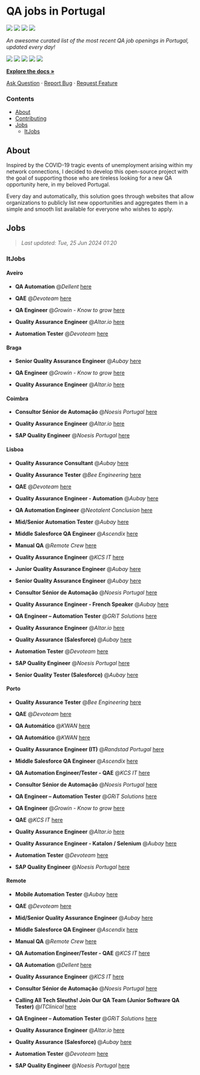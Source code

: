 QA jobs in Portugal
========================

![](https://img.shields.io/static/v1?label=%F0%9F%8C%9F&message=If%20Useful&color=BC4E99)
[![](https://img.shields.io/github/stars/sergiomartins8/qa-jobs-in-portugal)](https://github.com/sergiomartins8/qa-jobs-in-portugal/stargazers)
[![](https://img.shields.io/github/forks/sergiomartins8/qa-jobs-in-portugal)](https://github.com/sergiomartins8/qa-jobs-in-portugal/network/members)
[![](https://img.shields.io/badge/-sergiomartins8-blue?logo=Linkedin&logoColor=white)](https://www.linkedin.com/in/sergiomartins8/)

_An awesome curated list of the most recent QA job openings in Portugal, updated every day!_

[![](https://img.shields.io/github/v/release/sergiomartins8/qa-jobs-in-portugal)](https://github.com/sergiomartins8/qa-jobs-in-portugal/releases)
[![](https://github.com/sergiomartins8/qa-jobs-in-portugal/workflows/release/badge.svg)](https://github.com/sergiomartins8/qa-jobs-in-portugal/actions?query=workflow%3Arelease)
[![](https://img.shields.io/github/issues/sergiomartins8/qa-jobs-in-portugal)](https://github.com/sergiomartins8/qa-jobs-in-portugal/issues)
[![](https://img.shields.io/github/contributors/sergiomartins8/qa-jobs-in-portugal)](https://github.com/sergiomartins8/qa-jobs-in-portugal/graphs/contributors)
[![](https://img.shields.io/github/license/sergiomartins8/qa-jobs-in-portugal)](https://github.com/sergiomartins8/qa-jobs-in-portugal/blob/master/LICENSE)

**[Explore the docs »](https://github.com/sergiomartins8/qa-jobs-in-portugal/blob/master/docs/DOCUMENTATION.md)**

[Ask Question](https://github.com/sergiomartins8/qa-jobs-in-portugal/issues) 
·
[Report Bug](https://github.com/sergiomartins8/qa-jobs-in-portugal/issues)
·
[Request Feature](https://github.com/sergiomartins8/qa-jobs-in-portugal/issues)

### Contents
* [About](#about)
* [Contributing](https://github.com/sergiomartins8/qa-jobs-in-portugal/blob/master/docs/CONTRIBUTING.md)
* [Jobs](#jobs)
  * [ItJobs](#itjobs)

## About
Inspired by the COVID-19 tragic events of unemployment arising within my network connections, I decided to develop this open-source project with the goal of supporting those who are tireless looking for a new QA opportunity here, in my beloved Portugal.

Every day and automatically, this solution goes through websites that allow organizations to publicly list new opportunities and aggregates them in a simple and smooth list available for everyone who wishes to apply.

Jobs
---------

> _Last updated: Tue, 25 Jun 2024 01:20_

### ItJobs

#### Aveiro

- **QA Automation** @_Dellent_ [here](https://www.itjobs.pt/oferta/483407/qa-automation)


- **QAE** @_Devoteam_ [here](https://www.itjobs.pt/oferta/484505/qae)


- **QA Engineer** @_Growin - Know to grow_ [here](https://www.itjobs.pt/oferta/484506/qa-engineer)


- **Quality Assurance Engineer** @_Altar.io_ [here](https://www.itjobs.pt/oferta/485435/quality-assurance-engineer)


- **Automation Tester** @_Devoteam_ [here](https://www.itjobs.pt/oferta/485311/automation-tester)

#### Braga

- **Senior Quality Assurance Engineer** @_Aubay_ [here](https://www.itjobs.pt/oferta/484489/senior-quality-assurance-engineer)


- **QA Engineer** @_Growin - Know to grow_ [here](https://www.itjobs.pt/oferta/484506/qa-engineer)


- **Quality Assurance Engineer** @_Altar.io_ [here](https://www.itjobs.pt/oferta/485435/quality-assurance-engineer)

#### Coimbra

- **Consultor Sénior de Automação** @_Noesis Portugal_ [here](https://www.itjobs.pt/oferta/484801/consultor-senior-de-automacao-todo-o-pais)


- **Quality Assurance Engineer** @_Altar.io_ [here](https://www.itjobs.pt/oferta/485435/quality-assurance-engineer)


- **SAP Quality Engineer** @_Noesis Portugal_ [here](https://www.itjobs.pt/oferta/484803/sap-quality-engineer-all-locations)

#### Lisboa

- **Quality Assurance Consultant** @_Aubay_ [here](https://www.itjobs.pt/oferta/484874/quality-assurance-consultant)


- **Quality Assurance Tester** @_Bee Engineering_ [here](https://www.itjobs.pt/oferta/484454/quality-assurance-tester)


- **QAE** @_Devoteam_ [here](https://www.itjobs.pt/oferta/484505/qae)


- **Quality Assurance Engineer - Automation** @_Aubay_ [here](https://www.itjobs.pt/oferta/484490/quality-assurance-engineer-katalon-selenium)


- **QA Automation Engineer** @_Neotalent Conclusion_ [here](https://www.itjobs.pt/oferta/483746/qa-automation-engineer)


- **Mid/Senior Automation Tester** @_Aubay_ [here](https://www.itjobs.pt/oferta/484491/mid-senior-automation-tester)


- **Middle Salesforce QA Engineer** @_Ascendix_ [here](https://www.itjobs.pt/oferta/484660/middle-salesforce-qa-engineer)


- **Manual QA** @_Remote Crew_ [here](https://www.itjobs.pt/oferta/484123/manual-qa)


- **Quality Assurance Engineer** @_KCS IT_ [here](https://www.itjobs.pt/oferta/484965/quality-assurance-engineer)


- **Junior Quality Assurance Engineer** @_Aubay_ [here](https://www.itjobs.pt/oferta/484600/junior-quality-assurance-engineer)


- **Senior Quality Assurance Engineer** @_Aubay_ [here](https://www.itjobs.pt/oferta/484489/senior-quality-assurance-engineer)


- **Consultor Sénior de Automação** @_Noesis Portugal_ [here](https://www.itjobs.pt/oferta/484801/consultor-senior-de-automacao-todo-o-pais)


- **Quality Assurance Engineer - French Speaker** @_Aubay_ [here](https://www.itjobs.pt/oferta/484598/quality-assurance-engineer-french-speaker)


- **QA Engineer – Automation Tester** @_GRiT Solutions_ [here](https://www.itjobs.pt/oferta/485139/qa-engineer-automation-tester)


- **Quality Assurance Engineer** @_Altar.io_ [here](https://www.itjobs.pt/oferta/485435/quality-assurance-engineer)


- **Quality Assurance (Salesforce)** @_Aubay_ [here](https://www.itjobs.pt/oferta/484919/senior-quality-assurance-salesforce)


- **Automation Tester** @_Devoteam_ [here](https://www.itjobs.pt/oferta/485311/automation-tester)


- **SAP Quality Engineer** @_Noesis Portugal_ [here](https://www.itjobs.pt/oferta/484803/sap-quality-engineer-all-locations)


- **Senior Quality Tester (Salesforce)** @_Aubay_ [here](https://www.itjobs.pt/oferta/485127/senior-quality-tester-salesforce)

#### Porto

- **Quality Assurance Tester** @_Bee Engineering_ [here](https://www.itjobs.pt/oferta/484454/quality-assurance-tester)


- **QAE** @_Devoteam_ [here](https://www.itjobs.pt/oferta/484505/qae)


- **QA Automático** @_KWAN_ [here](https://www.itjobs.pt/oferta/485075/qa-automatico)


- **QA Automático** @_KWAN_ [here](https://www.itjobs.pt/oferta/484078/qa-automatico)


- **Quality Assurance Engineer (IT)** @_Randstad Portugal_ [here](https://www.itjobs.pt/oferta/484313/quality-assurance-engineer-it)


- **Middle Salesforce QA Engineer** @_Ascendix_ [here](https://www.itjobs.pt/oferta/484660/middle-salesforce-qa-engineer)


- **QA Automation Engineer/Tester - QAE** @_KCS IT_ [here](https://www.itjobs.pt/oferta/484671/qa-automation-engineer-tester-qae)


- **Consultor Sénior de Automação** @_Noesis Portugal_ [here](https://www.itjobs.pt/oferta/484801/consultor-senior-de-automacao-todo-o-pais)


- **QA Engineer – Automation Tester** @_GRiT Solutions_ [here](https://www.itjobs.pt/oferta/485139/qa-engineer-automation-tester)


- **QA Engineer** @_Growin - Know to grow_ [here](https://www.itjobs.pt/oferta/484506/qa-engineer)


- **QAE** @_KCS IT_ [here](https://www.itjobs.pt/oferta/484352/qae)


- **Quality Assurance Engineer** @_Altar.io_ [here](https://www.itjobs.pt/oferta/485435/quality-assurance-engineer)


- **Quality Assurance Engineer - Katalon / Selenium** @_Aubay_ [here](https://www.itjobs.pt/oferta/484597/quality-assurance-engineer-katalon-selenium)


- **Automation Tester** @_Devoteam_ [here](https://www.itjobs.pt/oferta/485311/automation-tester)


- **SAP Quality Engineer** @_Noesis Portugal_ [here](https://www.itjobs.pt/oferta/484803/sap-quality-engineer-all-locations)

#### Remote

- **Mobile Automation Tester** @_Aubay_ [here](https://www.itjobs.pt/oferta/484599/mobile-automation-tester)


- **QAE** @_Devoteam_ [here](https://www.itjobs.pt/oferta/484505/qae)


- **Mid/Senior Quality Assurance Engineer** @_Aubay_ [here](https://www.itjobs.pt/oferta/484601/mid-senior-quality-assurance-engineer)


- **Middle Salesforce QA Engineer** @_Ascendix_ [here](https://www.itjobs.pt/oferta/484660/middle-salesforce-qa-engineer)


- **Manual QA** @_Remote Crew_ [here](https://www.itjobs.pt/oferta/484123/manual-qa)


- **QA Automation Engineer/Tester - QAE** @_KCS IT_ [here](https://www.itjobs.pt/oferta/484671/qa-automation-engineer-tester-qae)


- **QA Automation** @_Dellent_ [here](https://www.itjobs.pt/oferta/483407/qa-automation)


- **Quality Assurance Engineer** @_KCS IT_ [here](https://www.itjobs.pt/oferta/484965/quality-assurance-engineer)


- **Consultor Sénior de Automação** @_Noesis Portugal_ [here](https://www.itjobs.pt/oferta/484801/consultor-senior-de-automacao-todo-o-pais)


- **Calling All Tech Sleuths! Join Our QA Team (Junior Software QA Tester)** @_ITClinical_ [here](https://www.itjobs.pt/oferta/485045/calling-all-tech-sleuths-join-our-qa-team-junior-software-qa-tester)


- **QA Engineer – Automation Tester** @_GRiT Solutions_ [here](https://www.itjobs.pt/oferta/485139/qa-engineer-automation-tester)


- **Quality Assurance Engineer** @_Altar.io_ [here](https://www.itjobs.pt/oferta/485435/quality-assurance-engineer)


- **Quality Assurance (Salesforce)** @_Aubay_ [here](https://www.itjobs.pt/oferta/484919/senior-quality-assurance-salesforce)


- **Automation Tester** @_Devoteam_ [here](https://www.itjobs.pt/oferta/485311/automation-tester)


- **SAP Quality Engineer** @_Noesis Portugal_ [here](https://www.itjobs.pt/oferta/484803/sap-quality-engineer-all-locations)

